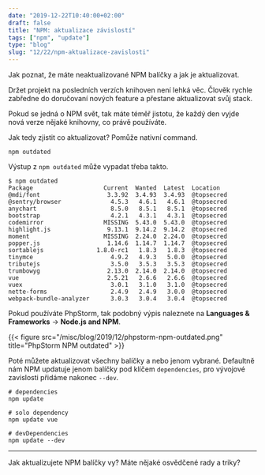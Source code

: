 ```yaml
---
date: "2019-12-22T10:40:00+02:00"
draft: false
title: "NPM: aktualizace závislostí"
tags: ["npm", "update"]
type: "blog"
slug: "12/22/npm-aktualizace-zavislosti"
---
```


Jak poznat, že máte neaktualizované NPM balíčky a jak je aktualizovat.

<!--more-->

Držet projekt na posledních verzích knihoven není lehká věc. Člověk rychle zabředne
do doručovaní nových feature a přestane aktualizovat svůj stack.

Pokud se jedná o NPM svět, tak máte téměř jistotu, že každý den vyjde nová verze
nějaké knihovny, co právě používáte.

Jak tedy zjistit co aktualizovat? Pomůže nativní command.

```
npm outdated
```

Výstup z `npm outdated` může vypadat třeba takto.

```
$ npm outdated
Package                    Current  Wanted  Latest  Location
@mdi/font                   3.3.92  3.4.93  3.4.93  @topsecred
@sentry/browser              4.5.3   4.6.1   4.6.1  @topsecred
anychart                     8.5.0   8.5.1   8.5.1  @topsecred
bootstrap                    4.2.1   4.3.1   4.3.1  @topsecred
codemirror                 MISSING  5.43.0  5.43.0  @topsecred
highlight.js                9.13.1  9.14.2  9.14.2  @topsecred
moment                     MISSING  2.24.0  2.24.0  @topsecred
popper.js                   1.14.6  1.14.7  1.14.7  @topsecred
sortablejs               1.8.0-rc1   1.8.3   1.8.3  @topsecred
tinymce                      4.9.2   4.9.3   5.0.0  @topsecred
tributejs                    3.5.0   3.5.3   3.5.3  @topsecred
trumbowyg                   2.13.0  2.14.0  2.14.0  @topsecred
vue                         2.5.21   2.6.6   2.6.6  @topsecred
vuex                         3.0.1   3.1.0   3.1.0  @topsecred
nette-forms                  2.4.9   2.4.9   3.0.0  @topsecred
webpack-bundle-analyzer      3.0.3   3.0.4   3.0.4  @topsecred
```

Pokud používáte PhpStorm, tak podobný výpis naleznete na **Languages & Frameworks** -> **Node.js and NPM**.

{{< figure src="/misc/blog/2019/12/phpstorm-npm-outdated.png" title="PhpStorm NPM outdated" >}}

Poté můžete aktualizovat všechny balíčky a nebo jenom vybrané. Defaultně nám NPM updatuje jenom balíčky pod klíčem
`dependencies`, pro vývojové zavislosti přidáme nakonec `--dev`.

```
# dependencies
npm update

# solo dependency
npm update vue

# devDependencies
npm update --dev
```

-----

Jak aktualizujete NPM balíčky vy? Máte nějaké osvědčené rady a triky?
